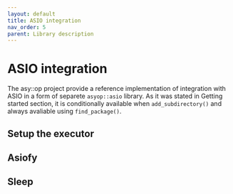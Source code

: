 ```yaml
---
layout: default
title: ASIO integration
nav_order: 5
parent: Library description
---
```

# ASIO integration
The asy::op project provide a reference implementation of integration with ASIO in a form of separete `asyop::asio` library. As it was stated in Getting started section, it is conditionally available when `add_subdirectory()` and always avaliable using `find_package()`.



## Setup the executor

## Asiofy

## Sleep

<!--stackedit_data:
eyJoaXN0b3J5IjpbLTE4NzQ0OTg4NDUsLTIwOTU0MDEzMTNdfQ
==
-->